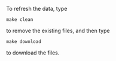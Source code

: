 To refresh the data, type

    make clean

to remove the existing files, and then type

    make download

to download the files.

